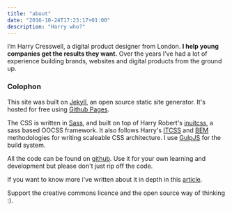 ```yaml
---
title: "about"
date: "2016-10-24T17:23:17+01:00"
description: "Harry who?"
---
```



I’m Harry Cresswell, a digital product designer from London. **I help young companies get the results they want.** Over the years I’ve had a lot of experience building brands, websites and digital products from the ground up.

### Colophon

This site was built on [Jekyll](https://jekyllrb.com/), an open source static site generator. It's hosted for free using [Github Pages](https://pages.github.com/).

The CSS is written in [Sass](http://sass-lang.com/), and built on top of Harry Robert's [inuitcss](https://github.com/inuitcss), a sass based OOCSS framework. It also follows Harry's [ITCSS](http://itcss.io/) and [BEM](https://css-tricks.com/bem-101/) methodologies for writing scaleable CSS architecture. I use [GulpJS](http://gulpjs.com/) for the build system.

All the code can be found on [github](https://github.com/harrycresswell). Use it for your own learning and development but please don't just rip off the code.

If you want to know more i've written about it in depth in this [article](https://github.com/harrycresswell).

Support the creative commons licence and the open source way of thinking :).
